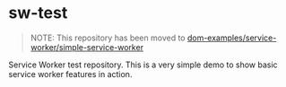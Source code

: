 # sw-test

> NOTE: This repository has been moved to [dom-examples/service-worker/simple-service-worker](https://github.com/mdn/dom-examples/tree/master/service-worker/simple-service-worker)

Service Worker test repository. This is a very simple demo to show basic service worker features in action.
